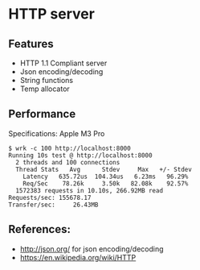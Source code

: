 # HTTP server

## Features
- HTTP 1.1 Compliant server
- Json encoding/decoding
- String functions
- Temp allocator

## Performance
Specifications: Apple M3 Pro
```shell
$ wrk -c 100 http://localhost:8000
Running 10s test @ http://localhost:8000
  2 threads and 100 connections
  Thread Stats   Avg      Stdev     Max   +/- Stdev
    Latency   635.72us  104.34us   6.23ms   96.29%
    Req/Sec    78.26k     3.50k   82.08k    92.57%
  1572383 requests in 10.10s, 266.92MB read
Requests/sec: 155678.17
Transfer/sec:     26.43MB
```

## References:
- http://json.org/ for json encoding/decoding
- https://en.wikipedia.org/wiki/HTTP
